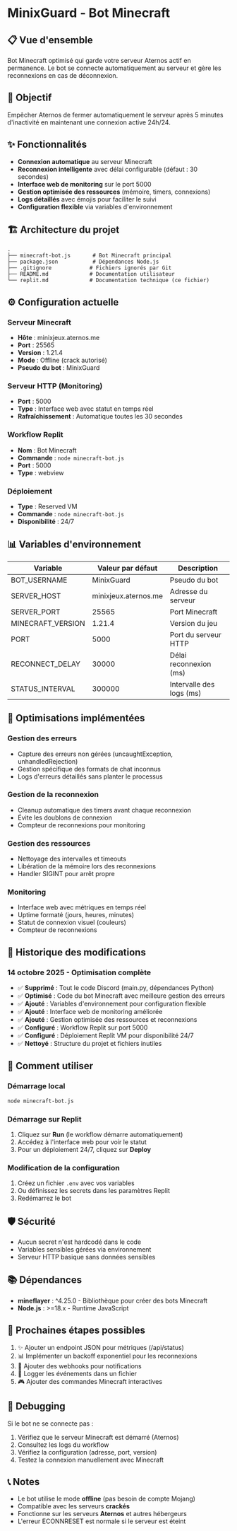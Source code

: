 # MinixGuard - Bot Minecraft

## 📋 Vue d'ensemble

Bot Minecraft optimisé qui garde votre serveur Aternos actif en permanence. Le bot se connecte automatiquement au serveur et gère les reconnexions en cas de déconnexion.

## 🎯 Objectif

Empêcher Aternos de fermer automatiquement le serveur après 5 minutes d'inactivité en maintenant une connexion active 24h/24.

## ✨ Fonctionnalités

- **Connexion automatique** au serveur Minecraft
- **Reconnexion intelligente** avec délai configurable (défaut : 30 secondes)
- **Interface web de monitoring** sur le port 5000
- **Gestion optimisée des ressources** (mémoire, timers, connexions)
- **Logs détaillés** avec émojis pour faciliter le suivi
- **Configuration flexible** via variables d'environnement

## 🏗️ Architecture du projet

```
.
├── minecraft-bot.js       # Bot Minecraft principal
├── package.json           # Dépendances Node.js
├── .gitignore            # Fichiers ignorés par Git
├── README.md             # Documentation utilisateur
└── replit.md             # Documentation technique (ce fichier)
```

## ⚙️ Configuration actuelle

### Serveur Minecraft
- **Hôte** : minixjeux.aternos.me
- **Port** : 25565
- **Version** : 1.21.4
- **Mode** : Offline (crack autorisé)
- **Pseudo du bot** : MinixGuard

### Serveur HTTP (Monitoring)
- **Port** : 5000
- **Type** : Interface web avec statut en temps réel
- **Rafraîchissement** : Automatique toutes les 30 secondes

### Workflow Replit
- **Nom** : Bot Minecraft
- **Commande** : `node minecraft-bot.js`
- **Port** : 5000
- **Type** : webview

### Déploiement
- **Type** : Reserved VM
- **Commande** : `node minecraft-bot.js`
- **Disponibilité** : 24/7

## 📊 Variables d'environnement

| Variable | Valeur par défaut | Description |
|----------|-------------------|-------------|
| BOT_USERNAME | MinixGuard | Pseudo du bot |
| SERVER_HOST | minixjeux.aternos.me | Adresse du serveur |
| SERVER_PORT | 25565 | Port Minecraft |
| MINECRAFT_VERSION | 1.21.4 | Version du jeu |
| PORT | 5000 | Port du serveur HTTP |
| RECONNECT_DELAY | 30000 | Délai reconnexion (ms) |
| STATUS_INTERVAL | 300000 | Intervalle des logs (ms) |

## 🔧 Optimisations implémentées

### Gestion des erreurs
- Capture des erreurs non gérées (uncaughtException, unhandledRejection)
- Gestion spécifique des formats de chat inconnus
- Logs d'erreurs détaillés sans planter le processus

### Gestion de la reconnexion
- Cleanup automatique des timers avant chaque reconnexion
- Évite les doublons de connexion
- Compteur de reconnexions pour monitoring

### Gestion des ressources
- Nettoyage des intervalles et timeouts
- Libération de la mémoire lors des reconnexions
- Handler SIGINT pour arrêt propre

### Monitoring
- Interface web avec métriques en temps réel
- Uptime formaté (jours, heures, minutes)
- Statut de connexion visuel (couleurs)
- Compteur de reconnexions

## 📝 Historique des modifications

### 14 octobre 2025 - Optimisation complète
- ✅ **Supprimé** : Tout le code Discord (main.py, dépendances Python)
- ✅ **Optimisé** : Code du bot Minecraft avec meilleure gestion des erreurs
- ✅ **Ajouté** : Variables d'environnement pour configuration flexible
- ✅ **Ajouté** : Interface web de monitoring améliorée
- ✅ **Ajouté** : Gestion optimisée des ressources et reconnexions
- ✅ **Configuré** : Workflow Replit sur port 5000
- ✅ **Configuré** : Déploiement Replit VM pour disponibilité 24/7
- ✅ **Nettoyé** : Structure du projet et fichiers inutiles

## 🚀 Comment utiliser

### Démarrage local
```bash
node minecraft-bot.js
```

### Démarrage sur Replit
1. Cliquez sur **Run** (le workflow démarre automatiquement)
2. Accédez à l'interface web pour voir le statut
3. Pour un déploiement 24/7, cliquez sur **Deploy**

### Modification de la configuration
1. Créez un fichier `.env` avec vos variables
2. Ou définissez les secrets dans les paramètres Replit
3. Redémarrez le bot

## 🛡️ Sécurité

- Aucun secret n'est hardcodé dans le code
- Variables sensibles gérées via environnement
- Serveur HTTP basique sans données sensibles

## 📚 Dépendances

- **mineflayer** : ^4.25.0 - Bibliothèque pour créer des bots Minecraft
- **Node.js** : >=18.x - Runtime JavaScript

## 🎯 Prochaines étapes possibles

1. ✨ Ajouter un endpoint JSON pour métriques (/api/status)
2. 📊 Implémenter un backoff exponentiel pour les reconnexions
3. 🔔 Ajouter des webhooks pour notifications
4. 💾 Logger les événements dans un fichier
5. 🎮 Ajouter des commandes Minecraft interactives

## 🐛 Debugging

Si le bot ne se connecte pas :
1. Vérifiez que le serveur Minecraft est démarré (Aternos)
2. Consultez les logs du workflow
3. Vérifiez la configuration (adresse, port, version)
4. Testez la connexion manuellement avec Minecraft

## 📞 Notes

- Le bot utilise le mode **offline** (pas besoin de compte Mojang)
- Compatible avec les serveurs **crackés**
- Fonctionne sur les serveurs **Aternos** et autres hébergeurs
- L'erreur ECONNRESET est normale si le serveur est éteint
